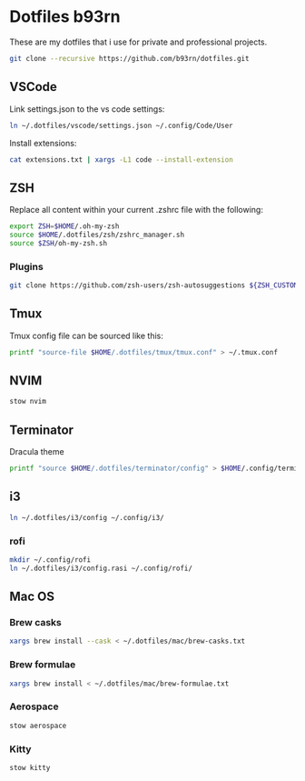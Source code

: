 # Dotfiles b93rn

These are my dotfiles that i use for private and professional projects.

```zsh
git clone --recursive https://github.com/b93rn/dotfiles.git
```

## VSCode

Link settings.json to the vs code settings:

```bash
ln ~/.dotfiles/vscode/settings.json ~/.config/Code/User
```

Install extensions:

```bash
cat extensions.txt | xargs -L1 code --install-extension
```

## ZSH

Replace all content within your current .zshrc file with the following:

```bash
export ZSH=$HOME/.oh-my-zsh
source $HOME/.dotfiles/zsh/zshrc_manager.sh
source $ZSH/oh-my-zsh.sh
```

### Plugins

```bash
git clone https://github.com/zsh-users/zsh-autosuggestions ${ZSH_CUSTOM:-~/.oh-my-zsh/custom}/plugins/zsh-autosuggestionsu
```

## Tmux

Tmux config file can be sourced like this:

```bash
printf "source-file $HOME/.dotfiles/tmux/tmux.conf" > ~/.tmux.conf
```

## NVIM

```bash
stow nvim
```

## Terminator

Dracula theme

```bash
printf "source $HOME/.dotfiles/terminator/config" > $HOME/.config/terminator/config
```

## i3

```bash
ln ~/.dotfiles/i3/config ~/.config/i3/
```

### rofi

```bash
mkdir ~/.config/rofi
ln ~/.dotfiles/i3/config.rasi ~/.config/rofi/
```

## Mac OS

### Brew casks

```bash
xargs brew install --cask < ~/.dotfiles/mac/brew-casks.txt
```

### Brew formulae

```bash
xargs brew install < ~/.dotfiles/mac/brew-formulae.txt
```

### Aerospace

```bash
stow aerospace
```

### Kitty

```bash
stow kitty
```
